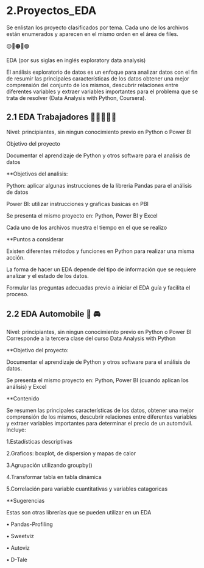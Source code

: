 # 2.Proyectos_EDA

Se enlistan los proyecto clasificados por tema. Cada uno de los archivos están enumerados y aparecen en el mismo orden en el área de files.

🟡🔸🟠🔹🟢

EDA (por sus siglas en inglés exploratory data analysis)

El análisis exploratorio de datos es un enfoque para analizar datos con el fin de resumir las principales características de los datos obtener una mejor comprensión del conjunto de los mismos, descubrir relaciones entre diferentes variables y extraer variables importantes para el problema que se trata de resolver (Data Analysis with Python, Coursera).

## 2.1 EDA Trabajadores 👨‍💻👩🏻‍💼

Nivel: principiantes, sin ningun conocimiento previo en Python o Power BI

Objetivo del proyecto

Documentar el aprendizaje de Python y otros software para el analisis de datos

**Objetivos del analisis:

Python: aplicar algunas instrucciones de la libreria Pandas para el análisis de datos

Power BI: utilizar instrucciones y graficas basicas en PBI

Se presenta el mismo proyecto en: Python, Power BI y Excel

Cada uno de los archivos muestra el tiempo en el que se realizo

**Puntos a considerar

Existen diferentes métodos y funciones en Python para realizar una misma acción.

La forma de hacer un EDA depende del tipo de información que se requiere analizar y el estado de los datos.

Formular las preguntas adecuadas previo a iniciar el EDA guía y facilita el proceso.




## 2.2 EDA Automobile 🚗 🚘

Nivel: principiantes, sin ningun conocimiento previo en Python o Power BI Corresponde a la tercera clase del curso Data Analysis with Python

**Objetivo del proyecto:

Documentar el aprendizaje de Python y otros software para el análisis de datos.

Se presenta el mismo proyecto en: Python, Power BI (cuando aplican los análisis) y Excel

**Contenido

Se resumen las principales características de los datos, obtener una mejor comprensión de los mismos, descubrir relaciones entre diferentes variables y extraer variables importantes para determinar el precio de un automóvil. Incluye:

1.Estadísticas descriptivas

2.Graficos: boxplot, de dispersion y mapas de calor

3.Agrupación utilizando groupby()

4.Transformar tabla en tabla dinámica

5.Correlación para variable cuantitativas y variables catagoricas

**Sugerencias 

Estas son otras librerías que se pueden utilizar en un EDA

• Pandas-Profiling

• Sweetviz

• Autoviz

• D-Tale
